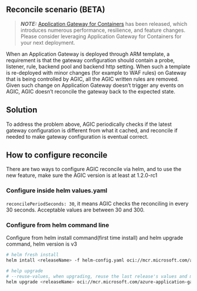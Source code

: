 ## Reconcile scenario (BETA)

> **_NOTE:_** [Application Gateway for Containers](https://aka.ms/agc) has been released, which introduces numerous performance, resilience, and feature changes. Please consider leveraging Application Gateway for Containers for your next deployment.

When an Application Gateway is deployed through ARM template, a requirement is that the gateway configuration should contain a probe, listener, rule, backend pool and backend http setting. When such a template is re-deployed with minor changes (for example to WAF rules) on Gateway that is being controlled by AGIC, all the AGIC written rules are removed. Given such change on Application Gateway doesn’t trigger any events on AGIC, AGIC doesn’t reconcile the gateway back to the expected state.

## Solution

To address the problem above, AGIC periodically checks if the latest gateway configuration is different from what it cached, and reconcile if needed to make gateway configuration is eventual correct.

## How to configure reconcile

There are two ways to configure AGIC reconcile via helm, and to use the new feature, make sure the AGIC version is at least at 1.2.0-rc1

### Configure inside helm values.yaml

`reconcilePeriodSeconds: 30`, it means AGIC checks the reconciling in every 30 seconds.
Acceptable values are between 30 and 300.

### Configure from helm command line

Configure from helm install command(first time install) and helm upgrade command, helm version is v3

```bash
# helm fresh install
helm intall <releaseName> -f helm-config.yaml oci://mcr.microsoft.com/azure-application-gateway/charts/ingress-azure --version 1.7.5 --set reconcilePeriodSeconds=30 

# help upgrade
# --reuse-values, when upgrading, reuse the last release's values and merge in any overrides from the command line via --set and -f.
helm upgrade <releaseName> oci://mcr.microsoft.com/azure-application-gateway/charts/ingress-azure --reuse-values --version 1.7.5 --set reconcilePeriodSeconds=30
```
